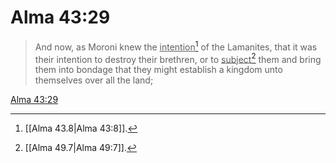 # Alma 43:29

> And now, as Moroni knew the <u>intention</u>[^a] of the Lamanites, that it was their intention to destroy their brethren, or to <u>subject</u>[^b] them and bring them into bondage that they might establish a kingdom unto themselves over all the land;

[Alma 43:29](https://www.churchofjesuschrist.org/study/scriptures/bofm/alma/43?lang=eng&id=p29#p29)


[^a]: [[Alma 43.8|Alma 43:8]].  
[^b]: [[Alma 49.7|Alma 49:7]].  
